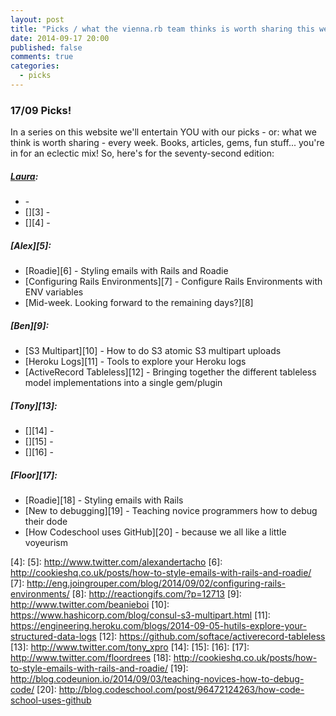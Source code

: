 ```yaml
---
layout: post
title: "Picks / what the vienna.rb team thinks is worth sharing this week"
date: 2014-09-17 20:00
published: false
comments: true
categories:
  - picks
---
```


### 17/09 Picks!

In a series on this website we'll entertain YOU with our picks - or: what we think is worth sharing - every week.
Books, articles, gems, fun stuff... you're in for an eclectic mix! So, here's for the seventy-second edition:

##### [Laura][1]:
  - [][2] -
  - [][3] -
  - [][4] -

##### [Alex][5]:
  - [Roadie][6] - Styling emails with Rails and Roadie
  - [Configuring Rails Environments][7] - Configure Rails Environments with ENV variables
  - [Mid-week. Looking forward to the remaining days?][8]

##### [Ben][9]:
  - [S3 Multipart][10] - How to do S3 atomic S3 multipart uploads
  - [Heroku Logs][11] - Tools to explore your Heroku logs
  - [ActiveRecord Tableless][12] - Bringing together the different tableless model implementations into a single gem/plugin

##### [Tony][13]:
  - [][14] -
  - [][15] -
  - [][16] -

##### [Floor][17]:
  - [Roadie][18] - Styling emails with Rails
  - [New to debugging][19] - Teaching novice programmers how to debug their dode
  - [How Codeschool uses GitHub][20] - because we all like a little voyeurism

[1]: http://www.twitter.com/alicetragedy
[2]:
[3]:
[4]:
[5]: http://www.twitter.com/alexandertacho
[6]: http://cookieshq.co.uk/posts/how-to-style-emails-with-rails-and-roadie/
[7]: http://eng.joingrouper.com/blog/2014/09/02/configuring-rails-environments/
[8]: http://reactiongifs.com/?p=12713
[9]: http://www.twitter.com/beanieboi
[10]: https://www.hashicorp.com/blog/consul-s3-multipart.html
[11]: https://engineering.heroku.com/blogs/2014-09-05-hutils-explore-your-structured-data-logs
[12]: https://github.com/softace/activerecord-tableless
[13]: http://www.twitter.com/tony_xpro
[14]:
[15]:
[16]:
[17]: http://www.twitter.com/floordrees
[18]: http://cookieshq.co.uk/posts/how-to-style-emails-with-rails-and-roadie/
[19]: http://blog.codeunion.io/2014/09/03/teaching-novices-how-to-debug-code/
[20]: http://blog.codeschool.com/post/96472124263/how-code-school-uses-github
